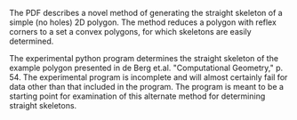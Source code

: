 The PDF describes a novel method of generating the straight skeleton of a simple (no holes) 2D polygon. The method reduces a polygon with reflex corners to a set a convex polygons, for which skeletons are easily determined.

The experimental python program determines the straight skeleton of the example polygon presented in de Berg et.al. "Computational Geometry," p. 54. The experimental program is incomplete and will almost certainly fail for data other than that included in the program. The program is meant to be a starting point for examination of this alternate method for determining straight skeletons.
